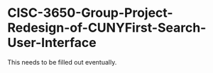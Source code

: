 # CISC-3650-Group-Project-Redesign-of-CUNYFirst-Search-User-Interface

This needs to be filled out eventually.

